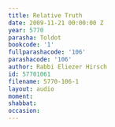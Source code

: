 ```yaml
---
title: Relative Truth
date: 2009-11-21 00:00:00 Z
year: 5770
parasha: Toldot
bookcode: '1'
fullparashacode: '106'
parashacode: '106'
author: Rabbi Eliezer Hirsch
id: 57701061
filename: 5770-106-1
layout: audio
moment: 
shabbat: 
occasion: 
---
```


